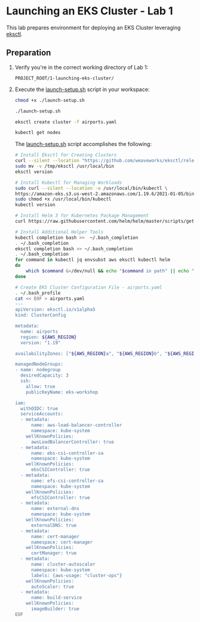 # Launching an EKS Cluster - Lab 1

This lab prepares environment for deploying an EKS Cluster leveraging [eksctl](https://eksctl.io/).

## Preparation

1. Verify you're in the correct working directory of Lab 1:

    ```text
    PROJECT_ROOT/1-launching-eks-cluster/
    ```

2. Execute the [launch-setup.sh](./launch-setup.sh) script in your workspace:

    ```bash
    chmod +x ./launch-setup.sh
    ```
    
    ```bash
    ./launch-setup.sh
    ```
    
    ```bash
    eksctl create cluster -f airports.yaml
    ```
    
    ```bash
    kubectl get nodes
    ```

    The [launch-setup.sh](./launch-setup.sh) script accomplishes the following:
    
    ```bash
    # Install Eksctl for Creating Clusters
    curl --silent --location "https://github.com/weaveworks/eksctl/releases/latest/download/eksctl_$(uname -s)_amd64.tar.gz" | tar xz -C /tmp
    sudo mv -v /tmp/eksctl /usr/local/bin
    eksctl version
    
    # Install Kubectl for Managing Workloads
    sudo curl --silent --location -o /usr/local/bin/kubectl \
    https://amazon-eks.s3.us-west-2.amazonaws.com/1.19.6/2021-01-05/bin/linux/amd64/kubectl
    sudo chmod +x /usr/local/bin/kubectl
    kubectl version
    
    # Install Helm 3 for Kubernetes Package Management
    curl https://raw.githubusercontent.com/helm/helm/master/scripts/get-helm-3 | bash
    
    # Install Additional Helper Tools
    kubectl completion bash >>  ~/.bash_completion
    . ~/.bash_completion
    eksctl completion bash >> ~/.bash_completion
    . ~/.bash_completion
    for command in kubectl jq envsubst aws eksctl kubectl helm
    do
        which $command &>/dev/null && echo "$command in path" || echo "$command NOT FOUND"
    done
    
    # Create EKS Cluster Configuration File - airports.yaml
    . ~/.bash_profile
    cat << EOF > airports.yaml
    ---
    apiVersion: eksctl.io/v1alpha5
    kind: ClusterConfig
    
    metadata:
      name: airports
      region: ${AWS_REGION}
      version: "1.19"
    
    availabilityZones: ["${AWS_REGION}a", "${AWS_REGION}b", "${AWS_REGION}c"]
    
    managedNodeGroups:
    - name: nodegroup
      desiredCapacity: 3
      ssh:
        allow: true
        publicKeyName: eks-workshop
    
    iam:
      withOIDC: true
      serviceAccounts:
      - metadata:
          name: aws-load-balancer-controller
          namespace: kube-system
        wellKnownPolicies:
          awsLoadBalancerController: true
      - metadata:
          name: ebs-csi-controller-sa
          namespace: kube-system
        wellKnownPolicies:
          ebsCSIController: true
      - metadata:
          name: efs-csi-controller-sa
          namespace: kube-system
        wellKnownPolicies:
          efsCSIController: true
      - metadata:
          name: external-dns
          namespace: kube-system
        wellKnownPolicies:
          externalDNS: true
      - metadata:
          name: cert-manager
          namespace: cert-manager
        wellKnownPolicies:
          certManager: true
      - metadata:
          name: cluster-autoscaler
          namespace: kube-system
          labels: {aws-usage: "cluster-ops"}
        wellKnownPolicies:
          autoScaler: true
      - metadata:
          name: build-service
        wellKnownPolicies:
          imageBuilder: true
    EOF
    ```
